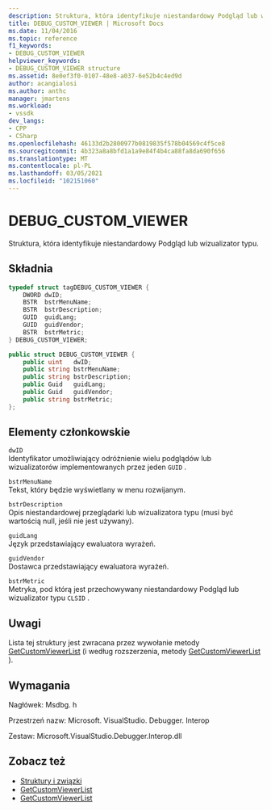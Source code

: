 ```yaml
---
description: Struktura, która identyfikuje niestandardowy Podgląd lub wizualizator typu.
title: DEBUG_CUSTOM_VIEWER | Microsoft Docs
ms.date: 11/04/2016
ms.topic: reference
f1_keywords:
- DEBUG_CUSTOM_VIEWER
helpviewer_keywords:
- DEBUG_CUSTOM_VIEWER structure
ms.assetid: 8e0ef3f0-0107-48e8-a037-6e52b4c4ed9d
author: acangialosi
ms.author: anthc
manager: jmartens
ms.workload:
- vssdk
dev_langs:
- CPP
- CSharp
ms.openlocfilehash: 46133d2b2800977b0819835f578b04569c4f5ce8
ms.sourcegitcommit: 4b323a8a8bfd1a1a9e84f4b4ca88fa8da690f656
ms.translationtype: MT
ms.contentlocale: pl-PL
ms.lasthandoff: 03/05/2021
ms.locfileid: "102151060"
---
```

# <a name="debug_custom_viewer"></a>DEBUG_CUSTOM_VIEWER
Struktura, która identyfikuje niestandardowy Podgląd lub wizualizator typu.

## <a name="syntax"></a>Składnia

```cpp
typedef struct tagDEBUG_CUSTOM_VIEWER {
    DWORD dwID;
    BSTR  bstrMenuName;
    BSTR  bstrDescription;
    GUID  guidLang;
    GUID  guidVendor;
    BSTR  bstrMetric;
} DEBUG_CUSTOM_VIEWER;
```

```csharp
public struct DEBUG_CUSTOM_VIEWER {
    public uint   dwID;
    public string bstrMenuName;
    public string bstrDescription;
    public Guid   guidLang;
    public Guid   guidVendor;
    public string bstrMetric;
};
```

## <a name="members"></a>Elementy członkowskie
`dwID`\
Identyfikator umożliwiający odróżnienie wielu podglądów lub wizualizatorów implementowanych przez jeden `GUID` .

`bstrMenuName`\
Tekst, który będzie wyświetlany w menu rozwijanym.

`bstrDescription`\
Opis niestandardowej przeglądarki lub wizualizatora typu (musi być wartością null, jeśli nie jest używany).

`guidLang`\
Język przedstawiający ewaluatora wyrażeń.

`guidVendor`\
Dostawca przedstawiający ewaluatora wyrażeń.

`bstrMetric`\
Metryka, pod którą jest przechowywany niestandardowy Podgląd lub wizualizator typu `CLSID` .

## <a name="remarks"></a>Uwagi
Lista tej struktury jest zwracana przez wywołanie metody [GetCustomViewerList](../../../extensibility/debugger/reference/idebugproperty3-getcustomviewerlist.md) (i według rozszerzenia, metody [GetCustomViewerList](../../../extensibility/debugger/reference/ieevisualizerservice-getcustomviewerlist.md) ).

## <a name="requirements"></a>Wymagania
Nagłówek: Msdbg. h

Przestrzeń nazw: Microsoft. VisualStudio. Debugger. Interop

Zestaw: Microsoft.VisualStudio.Debugger.Interop.dll

## <a name="see-also"></a>Zobacz też
- [Struktury i związki](../../../extensibility/debugger/reference/structures-and-unions.md)
- [GetCustomViewerList](../../../extensibility/debugger/reference/idebugproperty3-getcustomviewerlist.md)
- [GetCustomViewerList](../../../extensibility/debugger/reference/ieevisualizerservice-getcustomviewerlist.md)
